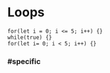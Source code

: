 # Loops

```cards
for(let i = 0; i <= 5; i++) {}
while(true) {}
for(let i= 0; i < 5; i++) {}
```

### #specific
